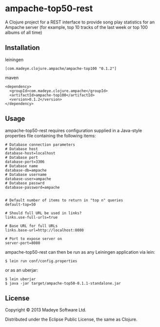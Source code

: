 # ampache-top50-rest

A Clojure project for a REST interface to provide song play statistics for an Ampache server (for example, top 10 tracks of the last week or top 100 albums of all time)

## Installation

leiningen

    [com.madeye.clojure.ampache/ampache-top100 "0.1.2"]

maven

    <dependency>
      <groupId>com.madeye.clojure.ampache</groupId>
      <artifactId>ampache-top100</artifactId>
      <version>0.1.2</version>
    </dependency>

## Usage

ampache-top50-rest requires configuration supplied in a Java-style properties file containing the following items:

    # Database connection parameters
    # Database host
    database-host=localhost
    # Database port
    database-port=3306
    # Database name
    database-db=ampache
    # Database username
    database-user=ampache
    # Database passwrd
    database-password=ampache


    # Default number of items to return in "top n" queries
    default-top=50

    # Should full URL be used in links?
    links.use-full-urls=true

    # Base URL for full URLs
    links.base-url=http://localhost:8080

    # Port to expose server on
    server-port=8080

ampache-top50-rest can then be run as any Leiningen application via lein:

    $ lein run conf/config.properties

or as an uberjar:

    $ lein uberjar
    $ java -jar target/ampache-top50-0.1.1-standalone.jar

## License

Copyright © 2013 Madeye Software Ltd.

Distributed under the Eclipse Public License, the same as Clojure.
